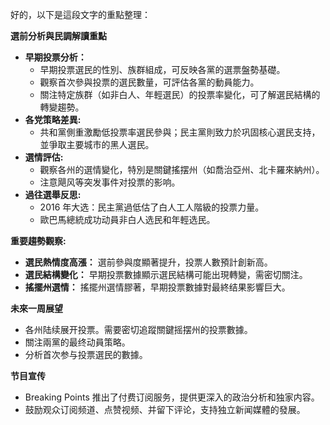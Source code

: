 好的，以下是這段文字的重點整理：

**選前分析與民調解讀重點**

*   **早期投票分析：**
    *   早期投票選民的性別、族群組成，可反映各黨的選票盤勢基礎。
    *   觀察首次參與投票的選民數量，可評估各黨的動員能力。
    *   關注特定族群（如非白人、年輕選民）的投票率變化，可了解選民結構的轉變趨勢。
*   **各党策略差異:**
    *  共和黨側重激勵低投票率選民參與；民主黨則致力於巩固核心選民支持，並爭取主要城市的黑人選民。
* **選情評估:**
    *   觀察各州的選情變化，特別是關鍵搖摆州（如喬治亞州、北卡羅來納州）。
    *   注意飓风等突发事件对投票的影响。
*   **過往選舉反思:**
    *   2016 年大选：民主黨過低估了白人工人階級的投票力量。
    *   歐巴馬總統成功动員非白人选民和年輕选民。

**重要趨勢觀察:**

*   **選民熱情度高漲：** 選前參與度顯著提升，投票人數預計創新高。
*   **選民結構變化：** 早期投票數據顯示選民結構可能出現轉變，需密切關注。
*   **搖擺州選情：** 搖擺州選情膠著，早期投票數據對最終结果影響巨大。

**未來一周展望**

*   各州陆续展开投票。需要密切追蹤關鍵摇摆州的投票數據。
*   關注兩黨的最终动員策略。
*   分析首次参与投票選民的數據。

**节目宣传**

*   Breaking Points 推出了付费订阅服务，提供更深入的政治分析和独家内容。
*   鼓励观众订阅频道、点赞视频、并留下评论，支持独立新闻媒體的發展。